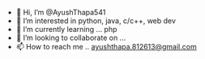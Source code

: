 - 👋 Hi, I’m @AyushThapa541
- 👀 I’m interested in python, java, c/c++, web dev
- 🌱 I’m currently learning ... php
- 💞️ I’m looking to collaborate on ...
- 📫 How to reach me .. ayushthapa.812613@gmail.com

<!---
AyushThapa541/AyushThapa541 is a ✨ special ✨ repository because its `README.md` (this file) appears on your GitHub profile.
You can click the Preview link to take a look at your changes.
--->

